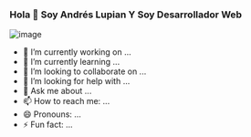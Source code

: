 ### Hola 👋 Soy Andrés Lupian Y Soy Desarrollador Web


![image](https://user-images.githubusercontent.com/90223794/142570231-73df3cfc-feed-4b45-acae-21d1b76ac69c.png)


- 🔭 I’m currently working on ...
- 🌱 I’m currently learning ...
- 👯 I’m looking to collaborate on ...
- 🤔 I’m looking for help with ...
- 💬 Ask me about ...
- 📫 How to reach me: ...
- 😄 Pronouns: ...
- ⚡ Fun fact: ...

